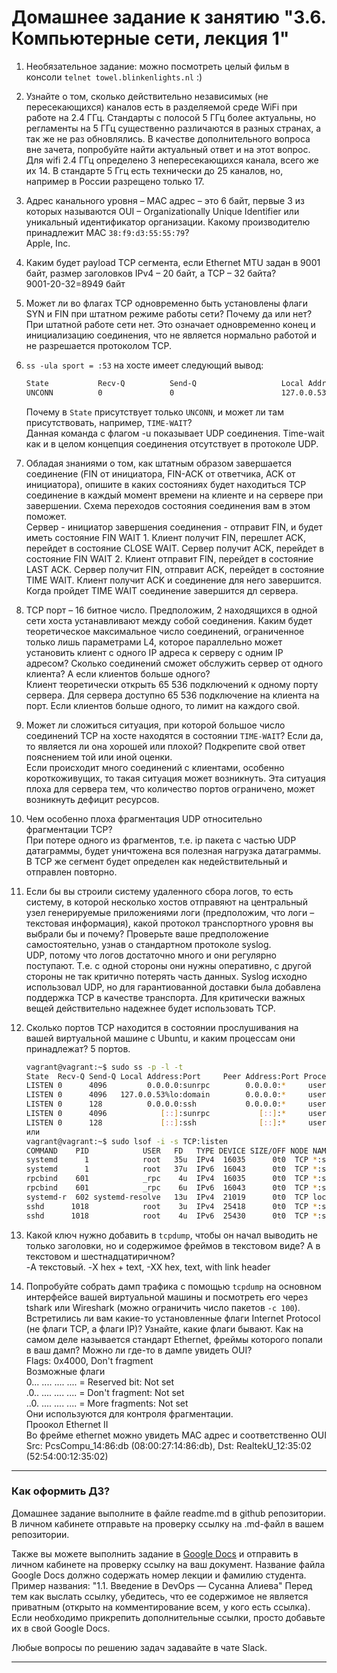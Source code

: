 # Домашнее задание к занятию "3.6. Компьютерные сети, лекция 1"

1. Необязательное задание:
можно посмотреть целый фильм в консоли `telnet towel.blinkenlights.nl` :)

1. Узнайте о том, сколько действительно независимых (не пересекающихся) каналов есть в разделяемой среде WiFi при работе на 2.4 ГГц. Стандарты с полосой 5 ГГц более актуальны, но регламенты на 5 ГГц существенно различаются в разных странах, а так же не раз обновлялись. В качестве дополнительного вопроса вне зачета, попробуйте найти актуальный ответ и на этот вопрос.  
   Для wifi 2.4 ГГц определено 3 непересекающихся канала, всего же их 14. В стандарте 5 Ггц есть технически до 25 каналов, но, например в России разрещено только 17.
1. Адрес канального уровня – MAC адрес – это 6 байт, первые 3 из которых называются OUI – Organizationally Unique Identifier или уникальный идентификатор организации. Какому производителю принадлежит MAC `38:f9:d3:55:55:79`?  
Apple, Inc.

1. Каким будет payload TCP сегмента, если Ethernet MTU задан в 9001 байт, размер заголовков IPv4 – 20 байт, а TCP – 32 байта?  
9001-20-32=8949 байт

1. Может ли во флагах TCP одновременно быть установлены флаги SYN и FIN при штатном режиме работы сети? Почему да или нет?  
При штатной работе сети нет. Это означает одновременно конец и инициализацию соединения, что не является нормально работой и не разрешается протоколом TCP. 

1. `ss -ula sport = :53` на хосте имеет следующий вывод:

    ```bash
    State           Recv-Q          Send-Q                   Local Address:Port                     Peer Address:Port          Process
    UNCONN          0               0                        127.0.0.53%lo:domain                        0.0.0.0:*
    ```
   
   Почему в `State` присутствует только `UNCONN`, и может ли там присутствовать, например, `TIME-WAIT`?  
   Данная команда с флагом -u показывает UDP соединения. Time-wait как и в целом концепция соединения отсутствует в протоколе UDP. 
1. Обладая знаниями о том, как штатным образом завершается соединение (FIN от инициатора, FIN-ACK от ответчика, ACK от инициатора), опишите в каких состояниях будет находиться TCP соединение в каждый момент времени на клиенте и на сервере при завершении. Схема переходов состояния соединения вам в этом поможет.  
Сервер - инициатор завершения соединения - отправит FIN, и будет иметь состояние FIN WAIT 1. Клиент получит FIN, перешлет ACK, перейдет в состояние CLOSE WAIT. Сервер получит ACK, перейдет в состояние FIN WAIT 2. Клиент отправит FIN, перейдет в состояние LAST ACK. Сервер получит FIN, отправит ACK, перейдет в состояние TIME WAIT. Клиент получит ACK и соединение для него завершится. Когда пройдет TIME WAIT соединение завершится дл сервера.

1. TCP порт – 16 битное число. Предположим, 2 находящихся в одной сети хоста устанавливают между собой соединения. Каким будет теоретическое максимальное число соединений, ограниченное только лишь параметрами L4, которое параллельно может установить клиент с одного IP адреса к серверу с одним IP адресом? Сколько соединений сможет обслужить сервер от одного клиента? А если клиентов больше одного?  
Клиент теоретически открыть 65 536 подключений к одному порту сервера. Для сервера доступно 65 536 подключение на клиента на порт. Если клиентов больше одного, то лимит на каждого свой.
   
1. Может ли сложиться ситуация, при которой большое число соединений TCP на хосте находятся в состоянии  `TIME-WAIT`? Если да, то является ли она хорошей или плохой? Подкрепите свой ответ пояснением той или иной оценки.  
   Если происходит много соединений с клиентами, особенно короткоживущих, то такая ситуация может возникнуть. Эта ситуация плоха для сервера тем, что количество портов ограничено, может возникнуть дефицит ресурсов.

1. Чем особенно плоха фрагментация UDP относительно фрагментации TCP?  
При потере одного из фрагментов, т.е. ip пакета с частью UDP датаграммы, будет уничтожена вся полезная нагрузка датаграммы. В TCP же сегмент будет определен как недействительный и отправлен повторно.

1. Если бы вы строили систему удаленного сбора логов, то есть систему, в которой несколько хостов отправяют на центральный узел генерируемые приложениями логи (предположим, что логи – текстовая информация), какой протокол транспортного уровня вы выбрали бы и почему? Проверьте ваше предположение самостоятельно, узнав о стандартном протоколе syslog.  
   UDP, потому что логов достаточно много и они регулярно поступают. Т.е. с одной стороны они нужны оперативно, с другой стороны не так критично потерять часть данных. Syslog исходно использовал UDP, но для гарантиованной доставки была добавлена поддержка TCP в качестве транспорта. Для критически важных вещей действительно надежнее будет использовать TCP.

1. Сколько портов TCP находится в состоянии прослушивания на вашей виртуальной машине с Ubuntu, и каким процессам они принадлежат?
5 портов.
   ```bash   
   vagrant@vagrant:~$ sudo ss -p -l -t
   State  Recv-Q Send-Q Local Address:Port     Peer Address:Port Process
   LISTEN 0      4096         0.0.0.0:sunrpc        0.0.0.0:*     users:(("rpcbind",pid=601,fd=4),("systemd",pid=1,fd=35))
   LISTEN 0      4096   127.0.0.53%lo:domain        0.0.0.0:*     users:(("systemd-resolve",pid=602,fd=13))
   LISTEN 0      128          0.0.0.0:ssh           0.0.0.0:*     users:(("sshd",pid=1018,fd=3))
   LISTEN 0      4096            [::]:sunrpc           [::]:*     users:(("rpcbind",pid=601,fd=6),("systemd",pid=1,fd=37))
   LISTEN 0      128             [::]:ssh              [::]:*     users:(("sshd",pid=1018,fd=4))
   или
   vagrant@vagrant:~$ sudo lsof -i -s TCP:listen
   COMMAND    PID            USER   FD   TYPE DEVICE SIZE/OFF NODE NAME
   systemd      1            root   35u  IPv4  16035      0t0  TCP *:sunrpc (LISTEN)
   systemd      1            root   37u  IPv6  16043      0t0  TCP *:sunrpc (LISTEN)
   rpcbind    601            _rpc    4u  IPv4  16035      0t0  TCP *:sunrpc (LISTEN)
   rpcbind    601            _rpc    6u  IPv6  16043      0t0  TCP *:sunrpc (LISTEN)
   systemd-r  602 systemd-resolve   13u  IPv4  21019      0t0  TCP localhost:domain (LISTEN)
   sshd      1018            root    3u  IPv4  25418      0t0  TCP *:ssh (LISTEN)
   sshd      1018            root    4u  IPv6  25430      0t0  TCP *:ssh (LISTEN)
   ```
1. Какой ключ нужно добавить в `tcpdump`, чтобы он начал выводить не только заголовки, но и содержимое фреймов в текстовом виде? А в текстовом и шестнадцатиричном?  
-A текстовый. -X hex + text, -XX hex, text, with link header
1. Попробуйте собрать дамп трафика с помощью `tcpdump` на основном интерфейсе вашей виртуальной машины и посмотреть его через tshark или Wireshark (можно ограничить число пакетов `-c 100`). Встретились ли вам какие-то установленные флаги Internet Protocol (не флаги TCP, а флаги IP)? Узнайте, какие флаги бывают. Как на самом деле называется стандарт Ethernet, фреймы которого попали в ваш дамп? Можно ли где-то в дампе увидеть OUI?  
Flags: 0x4000, Don't fragment  
Возможные флаги  
0... .... .... .... = Reserved bit: Not set  
.0.. .... .... .... = Don't fragment: Not set  
..0. .... .... .... = More fragments: Not set  
Они используются для контроля фрагментации.  
Проокол Ethernet II  
Во фрейме ethernet можно увидеть MAC адрес и соответственно OUI  
 Src: PcsCompu_14:86:db (08:00:27:14:86:db), Dst: RealtekU_12:35:02 (52:54:00:12:35:02)

 ---

### Как оформить ДЗ?

Домашнее задание выполните в файле readme.md в github репозитории. В личном кабинете отправьте на проверку ссылку на .md-файл в вашем репозитории.

Также вы можете выполнить задание в [Google Docs](https://docs.google.com/document/u/0/?tgif=d) и отправить в личном кабинете на проверку ссылку на ваш документ.
Название файла Google Docs должно содержать номер лекции и фамилию студента. Пример названия: "1.1. Введение в DevOps — Сусанна Алиева"
Перед тем как выслать ссылку, убедитесь, что ее содержимое не является приватным (открыто на комментирование всем, у кого есть ссылка). 
Если необходимо прикрепить дополнительные ссылки, просто добавьте их в свой Google Docs.

Любые вопросы по решению задач задавайте в чате Slack.

---
